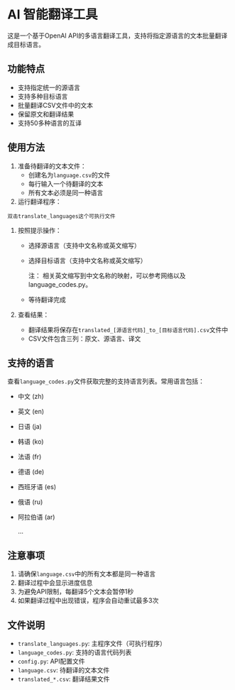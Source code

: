 # AI 智能翻译工具

这是一个基于OpenAI API的多语言翻译工具，支持将指定源语言的文本批量翻译成目标语言。

## 功能特点

- 支持指定统一的源语言
- 支持多种目标语言
- 批量翻译CSV文件中的文本
- 保留原文和翻译结果
- 支持50多种语言的互译

## 使用方法

1. 准备待翻译的文本文件：
   - 创建名为`language.csv`的文件
   - 每行输入一个待翻译的文本
   - 所有文本必须是同一种语言
2. 运行翻译程序：



```
双击translate_languages这个可执行文件
```

1. 按照提示操作：
   - 选择源语言（支持中文名称或英文缩写）
   
   - 选择目标语言（支持中文名称或英文缩写）

     注： 相关英文缩写到中文名称的映射，可以参考网络以及language_codes.py。
   
   - 等待翻译完成
   
2. 查看结果：
   - 翻译结果将保存在`translated_[源语言代码]_to_[目标语言代码].csv`文件中
   - CSV文件包含三列：原文、源语言、译文

## 支持的语言

查看`language_codes.py`文件获取完整的支持语言列表。常用语言包括：

- 中文 (zh)

- 英文 (en)

- 日语 (ja)

- 韩语 (ko)

- 法语 (fr)

- 德语 (de)

- 西班牙语 (es)

- 俄语 (ru)

- 阿拉伯语 (ar)

  ...

## 注意事项

1. 请确保`language.csv`中的所有文本都是同一种语言
2. 翻译过程中会显示进度信息
3. 为避免API限制，每翻译5个文本会暂停1秒
4. 如果翻译过程中出现错误，程序会自动重试最多3次

## 文件说明

- `translate_languages.py`: 主程序文件（可执行程序）
- `language_codes.py`: 支持的语言代码列表
- `config.py`: API配置文件
- `language.csv`: 待翻译的文本文件
- `translated_*.csv`: 翻译结果文件
